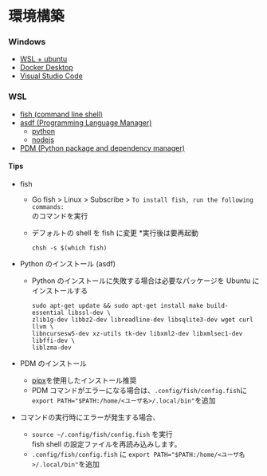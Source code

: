 # 環境構築

### Windows

- [WSL + ubuntu](https://learn.microsoft.com/ja-jp/windows/wsl/install)
- [Docker Desktop](https://www.docker.com/products/docker-desktop/)
- [Visual Studio Code](https://azure.microsoft.com/ja-jp/products/visual-studio-code)

### WSL

- [fish (command line shell)](https://fishshell.com/)
- [asdf (Programming Language Manager)](https://asdf-vm.com/)
  - [python](https://github.com/asdf-community/asdf-python)
  - [nodejs](https://github.com/asdf-vm/asdf-nodejs)
- [PDM (Python package and dependency manager)](https://pdm.fming.dev/latest/)

#### Tips

- fish

  - Go fish > Linux > Subscribe > `To install fish, run the following commands:`  
    のコマンドを実行

  - デフォルトの shell を fish に変更 \*実行後は要再起動
    ```
    chsh -s $(which fish)
    ```

- Python のインストール (asdf)

  - Python のインストールに失敗する場合は必要なパッケージを Ubuntu にインストールする

    ```
    sudo apt-get update && sudo apt-get install make build-essential libssl-dev \
    zlib1g-dev libbz2-dev libreadline-dev libsqlite3-dev wget curl llvm \
    libncursesw5-dev xz-utils tk-dev libxml2-dev libxmlsec1-dev libffi-dev \
    liblzma-dev
    ```

- PDM のインストール

  - [pipx](https://pypa.github.io/pipx/)を使用したインストール推奨
  - PDM コマンドがエラーになる場合は、`.config/fish/config.fish`に  
    `export PATH="$PATH:/home/<ユーザ名>/.local/bin"`を追加

- コマンドの実行時にエラーが発生する場合、
  - `source ~/.config/fish/config.fish` を実行  
    fish shell の設定ファイルを再読み込みします。
  - `.config/fish/config.fish` に `export PATH="$PATH:/home/<ユーザ名>/.local/bin"`を追加
